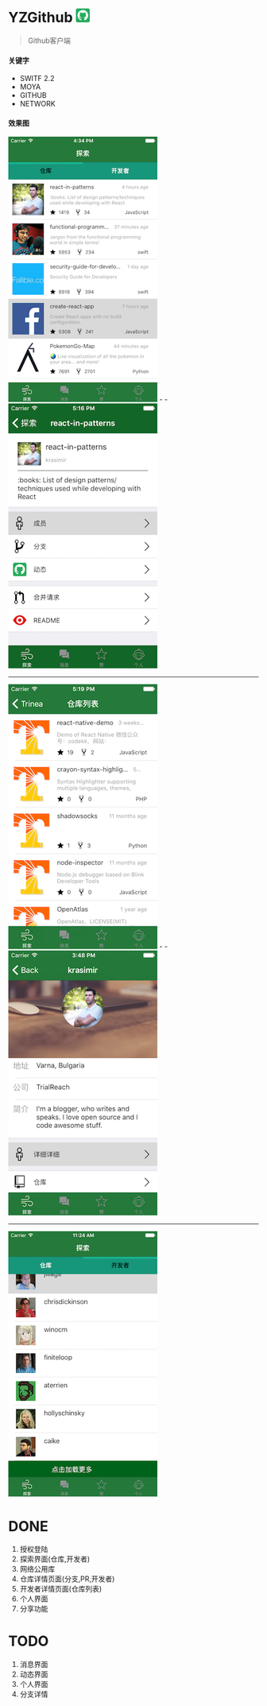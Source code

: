 # YZGithub ![](images/Icon-28.png)
> Github客户端




#### 关键字
* SWITF 2.2
* MOYA
* GITHUB
* NETWORK

#### 效果图
![](images/index.png) -  - ![](images/repoinfo.png)

---
![](images/repoList.png) -  - ![](images/deveInfo.png)

---
![](images/deveList.png)

# DONE
1. 授权登陆
2. 探索界面(仓库,开发者)
3. 网络公用库
4. 仓库详情页面(分支,PR,开发者)
5. 开发者详情页面(仓库列表)
6. 个人界面
7. 分享功能

# TODO
1. 消息界面
2. 动态界面
3. 个人界面
4. 分支详情



